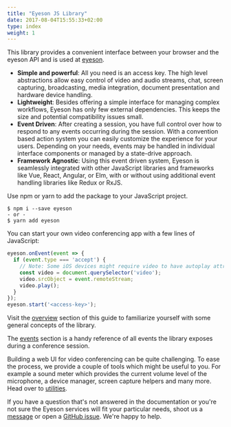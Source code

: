 ```yaml
---
title: "Eyeson JS Library"
date: 2017-08-04T15:55:33+02:00
type: index
weight: 1
---
```


This library provides a convenient interface between your browser and the eyeson
API and is used at [eyeson].

- **Simple and powerful**: All you need is an access key. The high level
  abstractions allow easy control of video and audio streams, chat, screen
  capturing, broadcasting, media integration, document presentation and
  hardware device handling.
- **Lightweight**: Besides offering a simple interface for managing complex
  workflows, Eyeson has only few external dependencies. This keeps the size and
  potential compatibility issues small.
- **Event Driven**: After creating a session, you have full control over how to
  respond to any events occurring during the session. With a convention based
  action system you can easily customize the experience for your users.
  Depending on your needs, events may be handled in individual interface
  components or managed by a state-drive approach.
- **Framework Agnostic**: Using this event driven system, Eyeson is seamlessly
  integrated with other JavaScript libraries and frameworks like Vue, React,
  Angular, or Elm, with or without using additional event handling libraries
  like Redux or RxJS.


Use npm or yarn to add the package to your JavaScript project.

```shell
$ npm i --save eyeson
- or -
$ yarn add eyeson
```

You can start your own video conferencing app with a few lines of JavaScript:

```js
eyeson.onEvent(event => {
  if (event.type === 'accept') {
    // Note: Some iOS devices might require video to have autoplay attribute set.
    const video = document.querySelector('video');
    video.srcObject = event.remoteStream;
    video.play();
  }
});
eyeson.start('<access-key>');
```

Visit the [overview](overview/) section of this guide to familiarize yourself
with some general concepts of the library.

The [events](events/) section is a handy reference of all events the library
exposes during a conference session.

Building a web UI for video conferencing can be quite challenging. To ease
the process, we provide a couple of tools which might be useful to you. For
example a sound meter which provides the current volume level of the microphone,
a device manager, screen capture helpers and many more. Head over to
[utilities](utilities/).

If you have a question that's not answered in the documentation or you're not
sure the Eyeson services will fit your particular needs, shoot us a
[message](mailto:developers@eyeson.com) or open a [GitHub issue]. We're happy
to help.

[eyeson]: https://eyeson.com/ "Eyeson Video Meetings"
[GitHub issue]: https://github.com/eyeson-team/js-docs/issues
